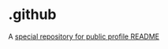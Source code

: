 # .github
A [special repository for public profile README](https://docs.github.com/en/organizations/collaborating-with-groups-in-organizations/customizing-your-organizations-profile#adding-a-public-organization-profile-readme)
